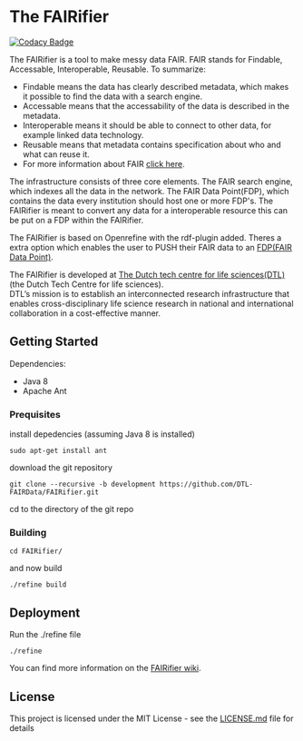 # The FAIRifier

[![Codacy Badge](https://api.codacy.com/project/badge/Grade/d122f3edbb6e4ebfa8c74c4b219ce3a2)](https://www.codacy.com/app/Shamanou/FAIRifier?utm_source=github.com&amp;utm_medium=referral&amp;utm_content=Shamanou/FAIRifier&amp;utm_campaign=Badge_Grade)

The FAIRifier is a tool to make messy data FAIR.
FAIR stands for Findable, Accessable, Interoperable, Reusable.
To summarize:
* Findable means the data has clearly described metadata, which makes it possible to find the data with a search engine.
* Accessable means that the accessability of the data is described in the metadata.
* Interoperable means it should be able to connect to other data, for example linked data technology.
* Reusable means that metadata contains specification about who and what can reuse it. 
* For more information about FAIR [click here](https://www.dtls.nl/fair-data/).

The infrastructure consists of three core elements. The FAIR search engine, which indexes all the data in the network. 
The FAIR Data Point(FDP), which contains the data every institution should host one or more FDP's. The FAIRifier is meant to convert any data
for a interoperable resource this can be put on a FDP within the FAIRifier.

The FAIRifier is based on Openrefine with the rdf-plugin added. Theres a extra option which enables the user
to PUSH their FAIR data to an [FDP(FAIR Data Point)](https://github.com/DTL-FAIRData/FAIRDataPoint).  

The FAIRifier is developed at [The Dutch tech centre for life sciences(DTL)](https://www.dtls.nl/)(the Dutch Tech Centre for life sciences).  
DTL’s mission is to establish an interconnected research infrastructure that enables cross-disciplinary life science research in national 
and international collaboration in a cost-effective manner.

## Getting Started

Dependencies:
  - Java 8
  - Apache Ant

### Prequisites
install depedencies (assuming Java 8 is installed)

```
sudo apt-get install ant
```

download the git repository
```
git clone --recursive -b development https://github.com/DTL-FAIRData/FAIRifier.git
```
cd to the directory of the git repo

### Building
```
cd FAIRifier/
```
and now build
```
./refine build
```

## Deployment

Run the ./refine file
```
./refine
```

You can find more information on the [FAIRifier wiki](https://github.com/DTL-FAIRData/FAIRifier/wiki).

## License
This project is licensed under the MIT License - see the [LICENSE.md](LICENSE.md) file for details 
